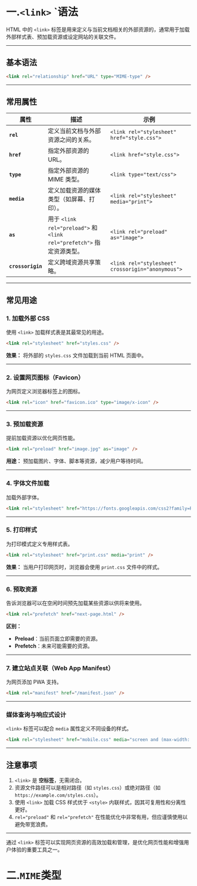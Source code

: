 # 一.`<link>` `语法

HTML 中的 `<link>` 标签是用来定义与当前文档相关的外部资源的，通常用于加载外部样式表、预加载资源或设定网站的关联文件。

---

## **基本语法**

```html
<link rel="relationship" href="URL" type="MIME-type" />
```

---

## **常用属性**

| 属性                      | 描述                                                                      | 示例                                                |
| ------------------------- | ------------------------------------------------------------------------- | --------------------------------------------------- |
| **`rel`**         | 定义当前文档与外部资源之间的关系。                                        | `<link rel="stylesheet" href="style.css">`        |
| **`href`**        | 指定外部资源的 URL。                                                      | `<link href="style.css">`                         |
| **`type`**        | 指定外部资源的 MIME 类型。                                                | `<link type="text/css">`                          |
| **`media`**       | 定义加载资源的媒体类型（如屏幕、打印）。                                  | `<link rel="stylesheet" media="print">`           |
| **`as`**          | 用于 `<link rel="preload">` 和 `<link rel="prefetch">` 指定资源类型。 | `<link rel="preload" as="image">`                 |
| **`crossorigin`** | 定义跨域资源共享策略。                                                    | `<link rel="stylesheet" crossorigin="anonymous">` |

---

## **常见用途**

### 1. **加载外部 CSS**

使用 `<link>` 加载样式表是其最常见的用途。

```html
<link rel="stylesheet" href="styles.css" />
```

**效果：** 将外部的 `styles.css` 文件加载到当前 HTML 页面中。

---

### 2. **设置网页图标（Favicon）**

为网页定义浏览器标签上的图标。

```html
<link rel="icon" href="favicon.ico" type="image/x-icon" />
```

---

### 3. **预加载资源**

提前加载资源以优化网页性能。

```html
<link rel="preload" href="image.jpg" as="image" />
```

**用途：** 预加载图片、字体、脚本等资源，减少用户等待时间。

---

### 4. **字体文件加载**

加载外部字体。

```html
<link rel="stylesheet" href="https://fonts.googleapis.com/css2?family=Roboto&display=swap" />
```

---

### 5. **打印样式**

为打印模式定义专用样式表。

```html
<link rel="stylesheet" href="print.css" media="print" />
```

**效果：** 当用户打印网页时，浏览器会使用 `print.css` 文件中的样式。

---

### 6. **预取资源**

告诉浏览器可以在空闲时间预先加载某些资源以供将来使用。

```html
<link rel="prefetch" href="next-page.html" />
```

**区别：**

- **Preload**：当前页面立即需要的资源。
- **Prefetch**：未来可能需要的资源。

---

### 7. **建立站点关联（Web App Manifest）**

为网页添加 PWA 支持。

```html
<link rel="manifest" href="/manifest.json" />
```

---

### **媒体查询与响应式设计**

`<link>` 标签可以配合 `media` 属性定义不同设备的样式。

```html
<link rel="stylesheet" href="mobile.css" media="screen and (max-width: 768px)" />
```

---

## **注意事项**

1. `<link>` 是 **空标签**，无需闭合。
2. 资源文件路径可以是相对路径（如 `styles.css`）或绝对路径（如 `https://example.com/styles.css`）。
3. 使用 `<link>` 加载 CSS 样式优于 `<style>` 内联样式，因其可复用性和分离性更好。
4. `rel="preload"` 和 `rel="prefetch"` 在性能优化中非常有用，但应谨慎使用以避免带宽浪费。

---

通过 `<link>` 标签可以实现网页资源的高效加载和管理，是优化网页性能和增强用户体验的重要工具之一。

# 二.`MIME`类型
